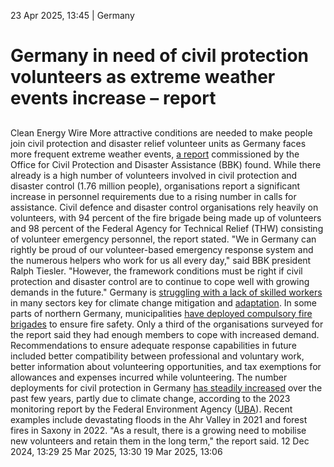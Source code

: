 23 Apr 2025, 13:45
| 
Germany
# Germany in need of civil protection volunteers as extreme weather events increase – report 
## 
Clean Energy Wire
More attractive conditions are needed to make people join civil protection and disaster relief volunteer units as Germany faces more frequent extreme weather events, [a report](https://www.bbk.bund.de/SharedDocs/Pressemitteilungen/DE/2025/04/pm-22-studie-ehrenamtliches-engagement.html) commissioned by the Office for Civil Protection and Disaster Assistance (BBK) found. While there already is a high number of volunteers involved in civil protection and disaster control (1.76 million people), organisations report a significant increase in personnel requirements due to a rising number in calls for assistance.
Civil defence and disaster control organisations rely heavily on volunteers, with 94 percent of the fire brigade being made up of volunteers and 98 percent of the Federal Agency for Technical Relief (THW) consisting of volunteer emergency personnel, the report stated. "We in Germany can rightly be proud of our volunteer-based emergency response system and the numerous helpers who work for us all every day," said BBK president Ralph Tiesler. "However, the framework conditions must be right if civil protection and disaster control are to continue to cope well with growing demands in the future."
Germany is [struggling with a lack of skilled workers](https://www.cleanenergywire.org/news/energy-transition-requires-350000-additional-skilled-workers-germany-2030-analysis) in many sectors key for climate change mitigation and [adaptation](https://www.cleanenergywire.org/news/adapting-germany-climate-change-requires-57000-extra-jobs-2040-report). In some parts of northern Germany, municipalities [have deployed compulsory fire brigades](https://kommunal.de/pflichtfeuerwehr-groemitz) to ensure fire safety.
Only a third of the organisations surveyed for the report said they had enough members to cope with increased demand. Recommendations to ensure adequate response capabilities in future included better compatibility between professional and voluntary work, better information about volunteering opportunities, and tax exemptions for allowances and expenses incurred while volunteering.
The number deployments for civil protection in Germany [has steadily increased](https://www.umweltbundesamt.de/publikationen/monitoringbericht-2023) over the past few years, partly due to climate change, according to the 2023 monitoring report by the Federal Environment Agency ([UBA](https://www.cleanenergywire.org/experts/uba-federal-environment-agency)). Recent examples include devastating floods in the Ahr Valley in 2021 and forest fires in Saxony in 2022. "As a result, there is a growing need to mobilise new volunteers and retain them in the long term," the report said.
12 Dec 2024, 13:29
25 Mar 2025, 13:30
19 Mar 2025, 13:06